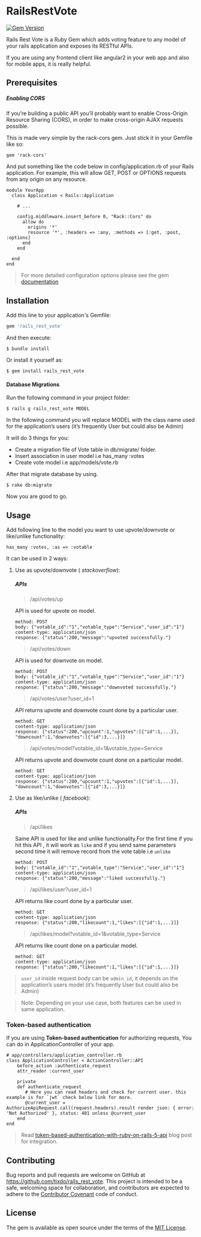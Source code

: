 # RailsRestVote
[![Gem Version](https://badge.fury.io/rb/rails_rest_vote.svg)](https://badge.fury.io/rb/rails_rest_vote)

Rails Rest Vote is a Ruby Gem which adds voting feature to any model of your rails application and exposes its RESTful APIs.

If you are using any frontend client like angular2 in your web app and also for mobile apps, it is really helpful.

## Prerequisites

##### Enabling CORS

If you’re building a public API you’ll probably want to enable Cross-Origin Resource Sharing (CORS), in order to make cross-origin AJAX requests possible.

This is made very simple by the rack-cors gem. Just stick it in your Gemfile like so:
```
gem 'rack-cors'
```
And put something like the code below in config/application.rb of your Rails application. For example, this will allow GET, POST or OPTIONS requests from any origin on any resource.
```
module YourApp
  class Application < Rails::Application

    # ...

    config.middleware.insert_before 0, "Rack::Cors" do
      allow do
        origins '*'
        resource '*', :headers => :any, :methods => [:get, :post, :options]
      end
    end

  end
end
```
>For more detailed configuration options please see the gem [documentation](https://github.com/cyu/rack-cors)

## Installation

Add this line to your application's Gemfile:

```ruby
gem 'rails_rest_vote'
```
And then execute:

    $ bundle install

Or install it yourself as:

    $ gem install rails_rest_vote

#### Database Migrations

Run the following command in your project folder:

    $ rails g rails_rest_vote MODEL

In the following command you will replace MODEL with the class name used for the application’s users (it’s frequently User but could also be Admin)

It will do 3 things for you:

- Create a migration file of Vote table in db/migrate/ folder.
- Insert association in user model i.e has_many :votes
- Create vote model i.e app/models/vote.rb

After that migrate database by using.

    $ rake db:migrate

Now you are good to go.

## Usage

Add following line to the model you want to use upvote/downvote or like/unlike functionality:

    has_many :votes, :as => :votable

It can be used in 2 ways:

1. Use as upvote/downvote ( _stackoverflow_):

    ##### APIs

    > /api/votes/up

    API is used for upvote on model.
    ```
    method: POST
    body: {"votable_id":"1","votable_type":"Service","user_id":"1"}
    content-type: application/json
    response: {"status":200,"message":"upvoted successfully."}
    ```

    > /api/votes/down

    API is used for downvote on model.
    ```
    method: POST
    body: {"votable_id":"1","votable_type":"Service","user_id":"1"}
    content-type: application/json
    response: {"status":200,"message":"downvoted successfully."}
    ```
     > /api/votes/user?user_id=1

    API returns upvote and downvote count done by a particular user.
    ```
    method: GET
    content-type: application/json
    response: {"status":200,"upcount":1,"upvotes":[{"id":1,...}], "downcount":1,"downvotes":[{"id":3,...}]}
    ```
      > /api/votes/model?votable_id=1&votable_type=Service

    API returns upvote and downvote count done on a particular model.
    ```
    method: GET
    content-type: application/json
    response: {"status":200,"upcount":1,"upvotes":[{"id":1,...}], "downcount":1,"downvotes":[{"id":3,...}]}
    ```

2. Use as like/unlike ( _facebook_):

    ##### APIs

    > /api/likes

    Same API is used for like and unlike functionality.For the first time if you hit this API , it will work as `like` and if you send same parameters second time it will remove record from the vote table i.e `unlike`
    ```
    method: POST
    body: {"votable_id":"1","votable_type":"Service","user_id":"1"}
    content-type: application/json
    response: {"status":200,"message":"liked successfully."}
    ```
    > /api/likes/user?user_id=1

    API returns like count done by a particular user.
    ```
    method: GET
    content-type: application/json
    response: {"status":200,"likecount":1,"likes":[{"id":1,...}]}
    ```
    > /api/likes/model?votable_id=1&votable_type=Service

    API returns like count done on a particular model.
    ```
    method: GET
    content-type: application/json
    response: {"status":200,"likecount":1,"likes":[{"id":1,...}]}
    ```
    
>`user_id` inside request body can be `admin_id`, it depends on the application’s users model (it’s frequently User but could also be Admin)

>Note: Depending on your use case, both features can be used in same application.

### Token-based authentication

If you are using **Token-based authentication** for authorizing requests, You can do in ApplicationController of your app.
```
# app/controllers/application_controller.rb 
class ApplicationController < ActionController::API 
    before_action :authenticate_request 
    attr_reader :current_user 
    
    private 
    def authenticate_request
       # Here you can read headers and check for current user. this example is for `jwt` check below link for more.
       @current_user = AuthorizeApiRequest.call(request.headers).result render json: { error: 'Not Authorized' }, status: 401 unless @current_user 
    end 
end
```
>Read [token-based-authentication-with-ruby-on-rails-5-api](https://www.pluralsight.com/guides/ruby-ruby-on-rails/token-based-authentication-with-ruby-on-rails-5-api) blog post for integration.

## Contributing

Bug reports and pull requests are welcome on GitHub at https://github.com/tixdo/rails_rest_vote. This project is intended to be a safe, welcoming space for collaboration, and contributors are expected to adhere to the [Contributor Covenant](http://contributor-covenant.org) code of conduct.


## License

The gem is available as open source under the terms of the [MIT License](http://opensource.org/licenses/MIT).
